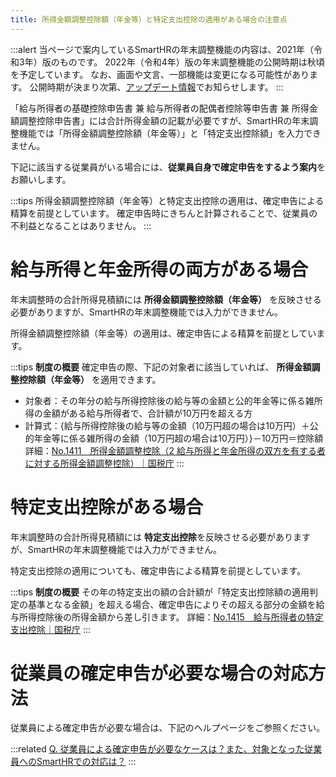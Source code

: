 ```yaml
---
title: 所得金額調整控除額（年金等）と特定支出控除の適用がある場合の注意点
---
```

:::alert
当ページで案内しているSmartHRの年末調整機能の内容は、2021年（令和3年）版のものです。
2022年（令和4年）版の年末調整機能の公開時期は秋頃を予定しています。
なお、画面や文言、一部機能は変更になる可能性があります。
公開時期が決まり次第、[アップデート情報](https://smarthr.jp/update)でお知らせします。
:::

「給与所得者の基礎控除申告書 兼 給与所得者の配偶者控除等申告書 兼 所得金額調整控除申告書」には合計所得金額の記載が必要ですが、SmartHRの年末調整機能では「所得金額調整控除額（年金等）」と「特定支出控除額」を入力できません。

下記に該当する従業員がいる場合には、**従業員自身で確定申告をするよう案内**をお願いします。

:::tips
所得金額調整控除額（年金等）と特定支出控除の適用は、確定申告による精算を前提としています。
確定申告時にきちんと計算されることで、従業員の不利益となることはありません。
:::

# 給与所得と年金所得の両方がある場合

年末調整時の合計所得見積額には **所得金額調整控除額（年金等）** を反映させる必要がありますが、SmartHRの年末調整機能では入力ができません。

所得金額調整控除額（年金等）の適用は、確定申告による精算を前提としています。

:::tips
**制度の概要**
確定申告の際、下記の対象者に該当していれば、 **所得金額調整控除額（年金等）** を適用できます。
- 対象者：その年分の給与所得控除後の給与等の金額と公的年金等に係る雑所得の金額がある給与所得者で、合計額が10万円を超える方
- 計算式：{給与所得控除後の給与等の金額（10万円超の場合は10万円）＋公的年金等に係る雑所得の金額（10万円超の場合は10万円）}－10万円＝控除額
詳細：[No.1411　所得金額調整控除（2 給与所得と年金所得の双方を有する者に対する所得金額調整控除）｜国税庁](https://www.nta.go.jp/taxes/shiraberu/taxanswer/shotoku/1411.htm)
:::

# 特定支出控除がある場合

年末調整時の合計所得見積額には **特定支出控除**を反映させる必要がありますが、SmartHRの年末調整機能では入力ができません。

特定支出控除の適用についても、確定申告による精算を前提としています。

:::tips
**制度の概要**
その年の特定支出の額の合計額が「特定支出控除額の適用判定の基準となる金額」を超える場合、確定申告によりその超える部分の金額を給与所得控除後の所得金額から差し引きます。
詳細：[No.1415 給与所得者の特定支出控除｜国税庁](https://www.nta.go.jp/taxes/shiraberu/taxanswer/shotoku/1415.htm)
:::

# 従業員の確定申告が必要な場合の対応方法

従業員による確定申告が必要な場合は、下記のヘルプページをご参照ください。

:::related
[Q. 従業員による確定申告が必要なケースは？また、対象となった従業員へのSmartHRでの対応は？](https://knowledge.smarthr.jp/hc/ja/articles/4405483994137)
:::

